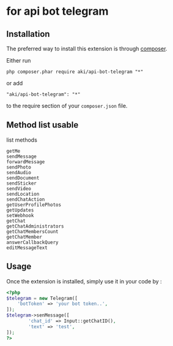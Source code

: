 for api bot telegram
============

Installation
------------

The preferred way to install this extension is through [composer](http://getcomposer.org/download/).

Either run

```
php composer.phar require aki/api-bot-telegram "*"
```

or add

```
"aki/api-bot-telegram": "*"
```

to the require section of your `composer.json` file.

Method list usable
-----
list methods
```
getMe
sendMessage
forwardMessage
sendPhoto
sendAudio
sendDocument
sendSticker
sendVideo
sendLocation
sendChatAction
getUserProfilePhotos
getUpdates
setWebhook
getChat
getChatAdministrators
getChatMembersCount
getChatMember
answerCallbackQuery
editMessageText
```

Usage
-----
Once the extension is installed, simply use it in your code by  :

```php
<?php 
$telegram = new Telegram([
    'botToken' => 'your bot token..',
]);
$telegram->senMessage([
        'chat_id' => Input::getChatID(),
        'text' => 'test',
]); 
?>
